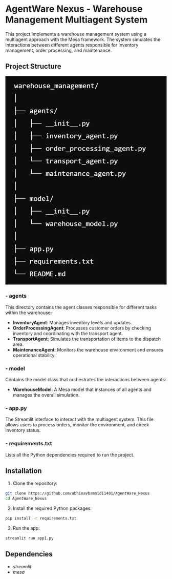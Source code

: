 # AgentWare Nexus - Warehouse Management Multiagent System

This project implements a warehouse management system using a multiagent approach with the Mesa framework. The system simulates the interactions between different agents responsible for inventory management, order processing, and maintenance.

## Project Structure

![alt text](image.png)

### - **agents**
This directory contains the agent classes responsible for different tasks within the warehouse:
- **InventoryAgent**: Manages inventory levels and updates.
- **OrderProcessingAgent**: Processes customer orders by checking inventory and coordinating with the transport agent.
- **TransportAgent**: Simulates the transportation of items to the dispatch area.
- **MaintenanceAgent**: Monitors the warehouse environment and ensures operational stability.

### - **model**
Contains the model class that orchestrates the interactions between agents:
- **WarehouseModel**: A Mesa model that instances of all agents and manages the overall simulation.

### - **app.py**
The Streamlit interface to interact with the multiagent system. This file allows users to process orders, monitor the environment, and check inventory status.

### - **requirements.txt**
Lists all the Python dependencies required to run the project.

## Installation

1. Clone the repository:
```bash
git clone https://github.com/abhinavbammidi1401/AgentWare_Nexus
cd AgentWare_Nexus
```

2. Install the required Python packages:
```bash
pip install -r requirements.txt
```

3. Run the app:
```bash
streamlit run app1.py
```

## Dependencies

- *streamlit*
- *mesa*